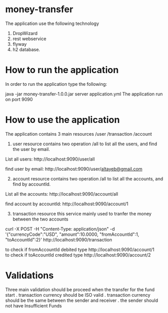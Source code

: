 # money-transfer 

The application use the following technology
1. DropWizard
2. rest webservice
3. flyway
4. h2 database.

# How to run the application

In order to run the application type the following:

java -jar  money-transfer-1.0.0.jar server application.yml
The application run on port 9090

# How to use the application

The application contains 3 main resources
/user
/transaction
/account

1. user resource contains two operation /all to list all the users, and find the user by email.

List all users: http://localhost:9090/user/all

find user by email: http://localhost:9090/user/altayeb@gmail.com

2. account resource contains two operation /all to list all the accounts, and find by accountId.

List all the accounts: http://localhost:9090/account/all

find account by accountId: http://localhost:9090/account/1

3. transaction resource this service mainly used to tranfer the money between the two accounts

curl -X POST -H "Content-Type: application/json" -d '{"currencyCode":"USD", "amount":10.0000, "fromAccountId":1, "toAccountId":2}' http://localhost:9090/transaction

to check if fromAccountId debited type http://localhost:9090/account/1  
to check if toAccountId credited type http://localhost:9090/account/2

# Validations

Three main validation should be proceed when the transfer for the fund start
    . transaction currency should be ISO valid
    . transaction currency should be the same between the sender and receiver
    . the sender should not have Insufficient Funds








